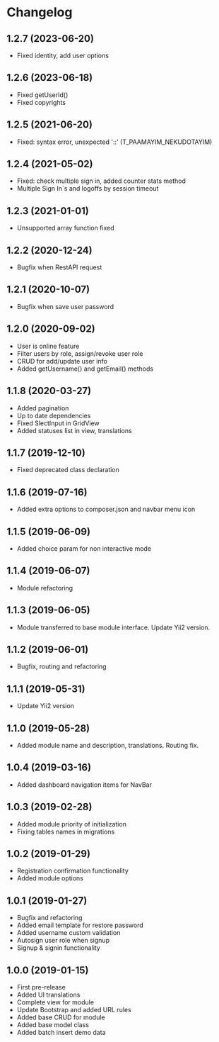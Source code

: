 Changelog
=========

## 1.2.7 (2023-06-20)
 * Fixed identity, add user options

## 1.2.6 (2023-06-18)
 * Fixed getUserId()
 * Fixed copyrights

## 1.2.5 (2021-06-20)
 * Fixed: syntax error, unexpected '::' (T_PAAMAYIM_NEKUDOTAYIM)

## 1.2.4 (2021-05-02)
 * Fixed: check multiple sign in, added counter stats method
 * Multiple Sign In`s and logoffs by session timeout
 
## 1.2.3 (2021-01-01)
 * Unsupported array function fixed
 
## 1.2.2 (2020-12-24)
 * Bugfix when RestAPI request
 
## 1.2.1 (2020-10-07)
 * Bugfix when save user password
 
## 1.2.0 (2020-09-02)
 * User is online feature
 * Filter users by role, assign/revoke user role
 * CRUD for add/update user info
 * Added getUsername() and getEmail() methods
 
## 1.1.8 (2020-03-27)
 * Added pagination
 * Up to date dependencies
 * Fixed SlectInput in GridView
 * Added statuses list in view, translations
 
## 1.1.7 (2019-12-10)
 * Fixed deprecated class declaration

## 1.1.6 (2019-07-16)
 * Added extra options to composer.json and navbar menu icon
 
## 1.1.5 (2019-06-09)
 * Added choice param for non interactive mode
 
## 1.1.4 (2019-06-07)
 * Module refactoring
 
## 1.1.3 (2019-06-05)
 * Module transferred to base module interface. Update Yii2 version.

## 1.1.2 (2019-06-01)
 * Bugfix, routing and refactoring
 
## 1.1.1 (2019-05-31)
 * Update Yii2 version

## 1.1.0 (2019-05-28)
 * Added module name and description, translations. Routing fix.
 
## 1.0.4 (2019-03-16)
 * Added dashboard navigation items for NavBar
 
## 1.0.3 (2019-02-28)
 * Added module priority of initialization
 * Fixing tables names in migrations
 
## 1.0.2 (2019-01-29)
 * Registration confirmation functionality
 * Added module options

## 1.0.1 (2019-01-27)
 * Bugfix and refactoring
 * Added email template for restore password
 * Added username custom validation
 * Autosign user role when signup
 * Signup & signin functionality
 
## 1.0.0 (2019-01-15)
 * First pre-release
 * Added UI translations
 * Complete view for module
 * Update Bootstrap and added URL rules
 * Added base CRUD for module
 * Added base model class
 * Added batch insert demo data